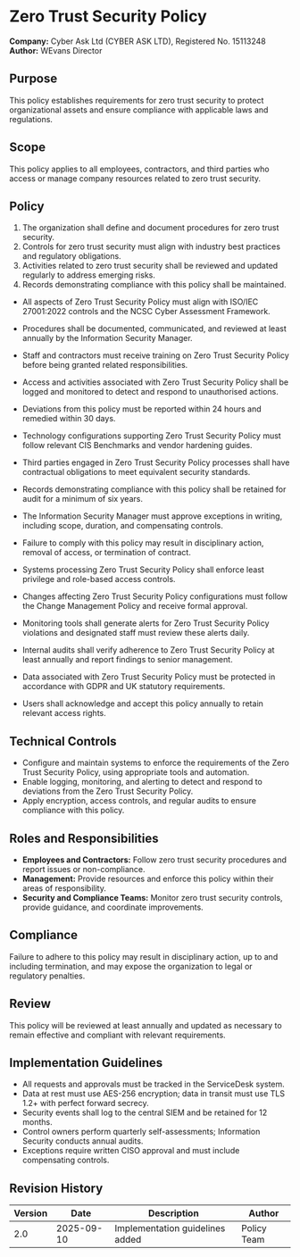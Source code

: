 # Zero Trust Security Policy

**Company:** Cyber Ask Ltd (CYBER ASK LTD), Registered No. 15113248  
**Author:** WEvans Director

## Purpose

This policy establishes requirements for zero trust security to protect organizational assets and ensure compliance with applicable laws and regulations.

## Scope

This policy applies to all employees, contractors, and third parties who access or manage company resources related to zero trust security.

## Policy
1. The organization shall define and document procedures for zero trust security.
2. Controls for zero trust security must align with industry best practices and regulatory obligations.
3. Activities related to zero trust security shall be reviewed and updated regularly to address emerging risks.
4. Records demonstrating compliance with this policy shall be maintained.

- All aspects of Zero Trust Security Policy must align with ISO/IEC 27001:2022 controls and the NCSC Cyber Assessment Framework.
- Procedures shall be documented, communicated, and reviewed at least annually by the Information Security Manager.
- Staff and contractors must receive training on Zero Trust Security Policy before being granted related responsibilities.
- Access and activities associated with Zero Trust Security Policy shall be logged and monitored to detect and respond to unauthorised actions.
- Deviations from this policy must be reported within 24 hours and remedied within 30 days.
- Technology configurations supporting Zero Trust Security Policy must follow relevant CIS Benchmarks and vendor hardening guides.
- Third parties engaged in Zero Trust Security Policy processes shall have contractual obligations to meet equivalent security standards.
- Records demonstrating compliance with this policy shall be retained for audit for a minimum of six years.
- The Information Security Manager must approve exceptions in writing, including scope, duration, and compensating controls.
- Failure to comply with this policy may result in disciplinary action, removal of access, or termination of contract.

- Systems processing Zero Trust Security Policy shall enforce least privilege and role-based access controls.
- Changes affecting Zero Trust Security Policy configurations must follow the Change Management Policy and receive formal approval.
- Monitoring tools shall generate alerts for Zero Trust Security Policy violations and designated staff must review these alerts daily.
- Internal audits shall verify adherence to Zero Trust Security Policy at least annually and report findings to senior management.
- Data associated with Zero Trust Security Policy must be protected in accordance with GDPR and UK statutory requirements.
- Users shall acknowledge and accept this policy annually to retain relevant access rights.

## Technical Controls

- Configure and maintain systems to enforce the requirements of the Zero Trust Security Policy, using appropriate tools and automation.
- Enable logging, monitoring, and alerting to detect and respond to deviations from the Zero Trust Security Policy.
- Apply encryption, access controls, and regular audits to ensure compliance with this policy.

## Roles and Responsibilities

- **Employees and Contractors:** Follow zero trust security procedures and report issues or non-compliance.
- **Management:** Provide resources and enforce this policy within their areas of responsibility.
- **Security and Compliance Teams:** Monitor zero trust security controls, provide guidance, and coordinate improvements.

## Compliance

Failure to adhere to this policy may result in disciplinary action, up to and including termination, and may expose the organization to legal or regulatory penalties.

## Review

This policy will be reviewed at least annually and updated as necessary to remain effective and compliant with relevant requirements.

## Implementation Guidelines
- All requests and approvals must be tracked in the ServiceDesk system.
- Data at rest must use AES-256 encryption; data in transit must use TLS 1.2+ with perfect forward secrecy.
- Security events shall log to the central SIEM and be retained for 12 months.
- Control owners perform quarterly self-assessments; Information Security conducts annual audits.
- Exceptions require written CISO approval and must include compensating controls.

## Revision History

| Version | Date | Description | Author |
| ------- | ---------- | ----------------------- | ------ |
| 2.0     | 2025-09-10 | Implementation guidelines added | Policy Team |
